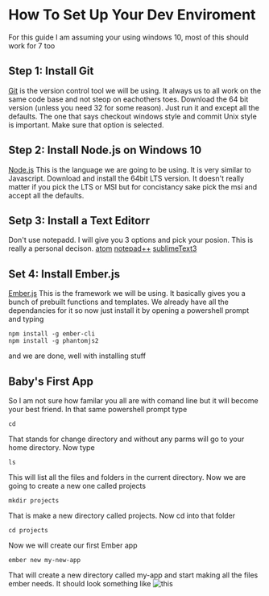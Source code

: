# How To Set Up Your Dev Enviroment
For this guide I am assuming your using windows 10, most of this should work for 7 too
## Step 1: Install Git
[Git](https://git-scm.com/download/win) is the version control tool we will be using. It always us to all work on the same code base and not steop on eachothers toes. Download the 64 bit version (unless you need 32 for some reason). Just run it and except all the defaults. The one that says checkout windows style and commit Unix style is important. Make sure that option is selected.

## Step 2: Install Node.js on Windows 10
[Node.js](https://nodejs.org/en/download/) This is the language we are going to be using. It is very similar to Javascript. Download and install the 64bit LTS version. It doesn't really matter if you pick the LTS or MSI but for concistancy sake pick the msi and accept all the defaults. 

## Setp 3: Install a Text Editorr
Don't use notepadd. I will give you 3 options and pick your posion. This is really a personal decison.
[atom](https://atom.io/)
[notepad++](https://notepad-plus-plus.org/)
[sublimeText3](https://www.sublimetext.com/3)

##  Set 4: Install Ember.js
[Ember.js](https://guides.emberjs.com/v2.0.0/getting-started/) This is the framework we will be using. It basically gives you a bunch of prebuilt functions and templates. We already have all the dependancies for it so now just install it by opening a powershell prompt and typing

```
npm install -g ember-cli
npm install -g phantomjs2
```

and we are done, well with installing stuff

## Baby's First App
So I am not sure how familar you all are with comand line but it will become your best friend. In that same powershell prompt type
```
cd
```
That stands for change directory and without any parms will go to your home directory. Now type 
```
ls
```
This will list all the files and folders in the current directory. Now we are going to create a new one called projects
```
mkdir projects
```
That is make a new directory called projects. Now cd into that folder
```
cd projects
```
Now we will create our first Ember app
```
ember new my-new-app
```
That will create a new directory called my-app and start making all the files ember needs. It should look something like
![this](https://www.dropbox.com/s/s1azvi2wkqimqc1/Screenshot%202017-01-23%2021.10.10.png?dl=0)

